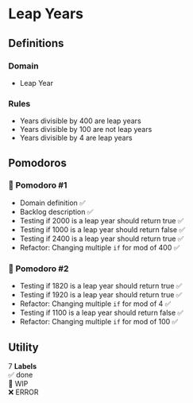 # Leap Years

## Definitions

### Domain

- Leap Year

### Rules

- Years divisible by 400 are leap years
- Years divisible by 100 are not leap years
- Years divisible by 4 are leap years

## Pomodoros

### 🍅 Pomodoro #1

- Domain definition ✅
- Backlog description ✅
- Testing if 2000 is a leap year should return true ✅
- Testing if 1000 is a leap year should return false ✅
- Testing if 2400 is a leap year should return true ✅
- Refactor: Changing multiple `if` for mod of 400 ✅

### 🍅 Pomodoro #2

- Testing if 1820 is a leap year should return true ✅
- Testing if 1920 is a leap year should return true ✅
- Refactor: Changing multiple `if` for mod of 4 ✅
- Testing if 1100 is a leap year should return false ✅
- Refactor: Changing multiple `if` for mod of 100 ✅

## Utility

7
**Labels**  
✅ done  
🚧 WIP  
❌ ERROR
